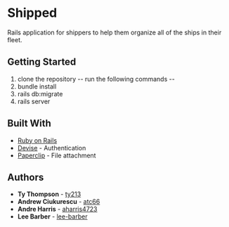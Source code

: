 # Shipped

Rails application for shippers to help them organize all of the ships in their fleet.

## Getting Started

1. clone the repository 
-- run the following commands --
2. bundle install
3. rails db:migrate
4. rails server

## Built With

* [Ruby on Rails](http://rubyonrails.org/) 
* [Devise](https://github.com/plataformatec/devise) - Authentication
* [Paperclip](https://github.com/thoughtbot/paperclip) - File attachment


## Authors

* **Ty Thompson**  - [ty213](https://github.com/ty213)
* **Andrew Ciukurescu**  - [atc66](https://github.com/atc66)
* **Andre Harris**  - [aharris4723](https://github.com/aharris4723)
* **Lee Barber**  - [lee-barber](hhttps://github.com/lee-barber)


